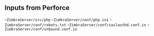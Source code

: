 ## Inputs from Perforce

-`ZimbraServer/src/php`
-`ZimbraServer/conf/php.ini`
-`ZimbraServer/conf/robots.txt`
-`ZimbraServer/conf/saslauthd.conf.in`
-`ZimbraServer/conf/unbound.conf.in`

